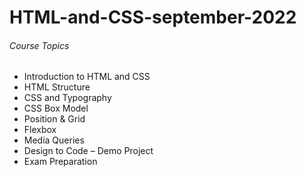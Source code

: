 # HTML-and-CSS-september-2022


###### Course Topics 
  - Introduction to HTML and CSS  
  - HTML Structure 
  - CSS and Typography 
  - CSS Box Model 
  - Position & Grid 
  - Flexbox 
  - Media Queries 
  - Design to Code – Demo Project 
  - Exam Preparation
